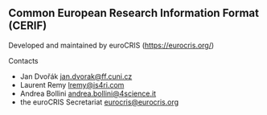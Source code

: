 ## Common European Research Information Format (CERIF)

Developed and maintained by euroCRIS (https://eurocris.org/) 

Contacts

* Jan Dvořák <jan.dvorak@ff.cuni.cz>
* Laurent Remy <lremy@is4ri.com>
* Andrea Bollini <andrea.bollini@4science.it>
* the euroCRIS Secretariat <eurocris@eurocris.org>

